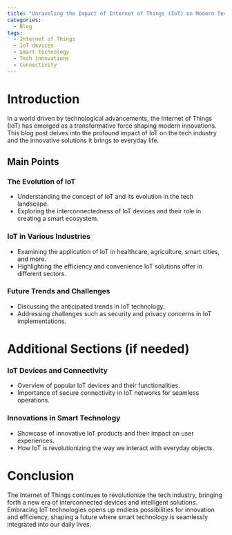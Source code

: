 ```yaml
---
title: "Unraveling the Impact of Internet of Things (IoT) on Modern Tech Innovations"
categories:
  - Blog
tags:
  - Internet of Things
  - IoT devices
  - Smart technology
  - Tech innovations
  - Connectivity
---
```


# Introduction
In a world driven by technological advancements, the Internet of Things (IoT) has emerged as a transformative force shaping modern innovations. This blog post delves into the profound impact of IoT on the tech industry and the innovative solutions it brings to everyday life.

## Main Points
### The Evolution of IoT
- Understanding the concept of IoT and its evolution in the tech landscape.
- Exploring the interconnectedness of IoT devices and their role in creating a smart ecosystem.

### IoT in Various Industries
- Examining the application of IoT in healthcare, agriculture, smart cities, and more.
- Highlighting the efficiency and convenience IoT solutions offer in different sectors.

### Future Trends and Challenges
- Discussing the anticipated trends in IoT technology.
- Addressing challenges such as security and privacy concerns in IoT implementations.

# Additional Sections (if needed)
### IoT Devices and Connectivity
- Overview of popular IoT devices and their functionalities.
- Importance of secure connectivity in IoT networks for seamless operations.

### Innovations in Smart Technology
- Showcase of innovative IoT products and their impact on user experiences.
- How IoT is revolutionizing the way we interact with everyday objects.

# Conclusion
The Internet of Things continues to revolutionize the tech industry, bringing forth a new era of interconnected devices and intelligent solutions. Embracing IoT technologies opens up endless possibilities for innovation and efficiency, shaping a future where smart technology is seamlessly integrated into our daily lives.